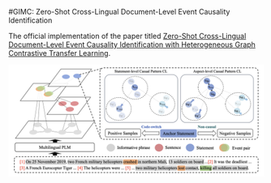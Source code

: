 #GIMC: Zero-Shot Cross-Lingual Document-Level Event Causality Identification

The official implementation of the paper titled [Zero-Shot Cross-Lingual Document-Level Event Causality Identification with Heterogeneous Graph Contrastive Transfer Learning](https://arxiv.org/pdf/2403.02893). 

![Overview of our multi-agent framework for Judicial Decision-Making](https://github.com/Hezhitao2021/GIMC/blob/main/Framework.png)


